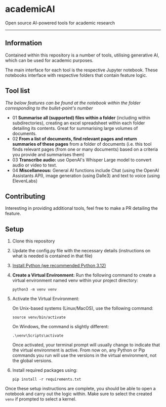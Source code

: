 # academicAI

Open source AI-powered tools for academic research

---

## Information

Contained within this repository is a number of tools, utilising generative AI,
which can be used for academic purposes.

The main interface for each tool is the respective Jupyter notebook. These
notebooks interface with respective folders that contain feature logic.

## Tool list

_The below features can be found at the notebook within the folder corresponding
to the bullet-point's number_

- 01 **Summarise all (supported) files within a folder** (including within
  subdirectories), creating an excel spreadsheet within each folder detailing
  its contents. Great for summarising large volumes of documents.
- 02 **From a list of documents, find relevant pages and return summaries of
  these pages** from a folder of documents (i.e. this tool finds relevant pages
  (from one or many documents) based on a criteria you provide and summarises
  them)
- 03 **Transcribe audio:** use OpenAI's Whisper Large model to convert audio or
  video to text.
- 04 **Miscellaneous:** General AI functions include Chat (using the OpenAI
  Assistants API), image generation (using Dalle3) and text to voice (using
  ElevenLabs)

## Contributing

Interesting in providing additional tools, feel free to make a PR detailing the
feature.

## Setup

1. Clone this repository
2. Update the config.py file with the necessary details (instructions on what is
   needed is contained in that file)
3. [Install Python (we recommended Python 3.12)](https://www.python.org/downloads/)
4. **Create a Virtual Environment:** Run the following command to create a
   virtual environment named venv within your project directory:

   `python3 -m venv venv`

5. Activate the Virtual Environment:

   On Unix-based systems (Linux/MacOS), use the following command:

   `source venv/bin/activate`

   On Windows, the command is slightly different:

   `.\venv\Scripts\activate`

   Once activated, your terminal prompt will usually change to indicate that the
   virtual environment is active. From now on, any Python or Pip commands you
   run will use the versions in the virtual environment, not the global
   versions.

6. Install required packages using:

   `pip install -r requirements.txt`

Once these setup instructions are complete, you should be able to open a
notebook and carry out the logic within. Make sure to select the created `venv`
if prompted to select a kernel.
